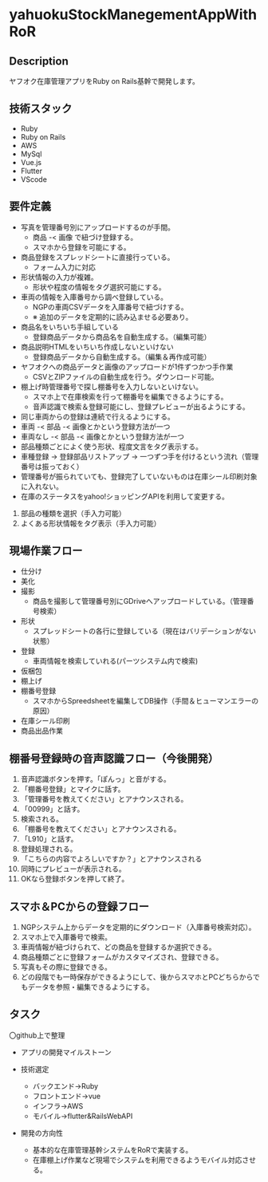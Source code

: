 # yahuokuStockManegementAppWithRoR

## Description

ヤフオク在庫管理アプリをRuby on Rails基幹で開発します。

## 技術スタック

- Ruby
- Ruby on Rails
- AWS
- MySql
- Vue.js
- Flutter
- VScode

## 要件定義

- 写真を管理番号別にアップロードするのが手間。
  - 商品 -< 画像 で紐づけ登録する。
  - スマホから登録を可能にする。
- 商品登録をスプレッドシートに直接行っている。
  - フォーム入力に対応
- 形状情報の入力が複雑。
  - 形状や程度の情報をタグ選択可能にする。
- 車両の情報を入庫番号から調べ登録している。
  - NGPの車両CSVデータを入庫番号で紐づけする。
  - ※ 追加のデータを定期的に読み込ませる必要あり。
- 商品名をいちいち手組している
  - 登録商品データから商品名を自動生成する。（編集可能）
- 商品説明HTMLをいちいち作成しないといけない
  - 登録商品データから自動生成する。（編集＆再作成可能）
- ヤフオクへの商品データと画像のアップロードが1件ずつかつ手作業
  - CSVとZIPファイルの自動生成を行う。ダウンロード可能。
- 棚上げ時管理番号で探し棚番号を入力しないといけない。
  - スマホ上で在庫検索を行って棚番号を編集できるようにする。
  - 音声認識で検索＆登録可能にし、登録プレビューが出るようにする。
-  同じ車両からの登録は連続で行えるようにする。
  - 車両 -< 部品 -< 画像とかという登録方法が一つ
  - 車両なし -< 部品 -< 画像とかという登録方法が一つ
- 部品種類ごとによく使う形状、程度文言をタグ表示する。
- 車種登録 → 登録部品リストアップ → 一つずつ手を付けるという流れ（管理番号は振っておく）
- 管理番号が振られていても、登録完了していないものは在庫シール印刷対象に入れない。
- 在庫のステータスをyahoo!ショッピングAPIを利用して変更する。

1. 部品の種類を選択（手入力可能）
2. よくある形状情報をタグ表示（手入力可能）

## 現場作業フロー
- 仕分け
- 美化
- 撮影
  - 商品を撮影して管理番号別にGDriveへアップロードしている。（管理番号検索）
- 形状
  - スプレッドシートの各行に登録している（現在はバリデーションがない状態）
- 登録
  - 車両情報を検索していれる(パーツシステム内で検索)
- 仮梱包
- 棚上げ
- 棚番号登録
  - スマホからSpreedsheetを編集してDB操作（手間＆ヒューマンエラーの原因）
- 在庫シール印刷
- 商品出品作業

## 棚番号登録時の音声認識フロー（今後開発）
1. 音声認識ボタンを押す。「ぽんっ」と音がする。
2. 「棚番号登録」とマイクに話す。
3. 「管理番号を教えてください」とアナウンスされる。
4. 「00999」と話す。
5. 検索される。
6. 「棚番号を教えてください」とアナウンスされる。
7. 「L910」と話す。
8. 登録処理される。
9. 「こちらの内容でよろしいですか？」とアナウンスされる
10. 同時にプレビューが表示される。
11. OKなら登録ボタンを押して終了。

## スマホ＆PCからの登録フロー

1. NGPシステム上からデータを定期的にダウンロード（入庫番号検索対応）。
2. スマホ上で入庫番号で検索。
3. 車両情報が紐づけられて、どの商品を登録するか選択できる。
4. 商品種類ごとに登録フォームがカスタマイズされ、登録できる。
5. 写真もその際に登録できる。
6. どの段階でも一時保存ができるようにして、後からスマホとPCどちらからでもデータを参照・編集できるようにする。

## タスク
〇github上で整理
- アプリの開発マイルストーン

- 技術選定
  - バックエンド→Ruby
  - フロントエンド→vue
  - インフラ→AWS
  - モバイル→flutter&RailsWebAPI

- 開発の方向性
  - 基本的な在庫管理基幹システムをRoRで実装する。
  - 在庫棚上げ作業など現場でシステムを利用できるようモバイル対応させる。
